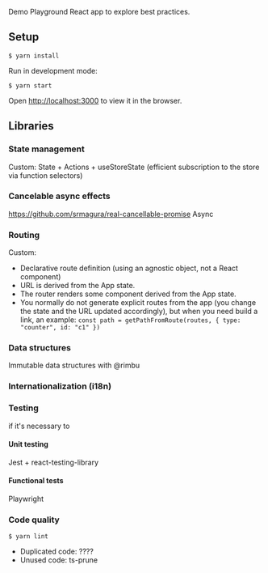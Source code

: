 Demo Playground React app to explore best practices.

## Setup

`$ yarn install`

Run in development mode:

`$ yarn start`

Open [http://localhost:3000](http://localhost:3000) to view it in the browser.

## Libraries

### State management

Custom: State + Actions + useStoreState (efficient subscription to the store via function selectors)

### Cancelable async effects

https://github.com/srmagura/real-cancellable-promise
Async

### Routing

Custom:

-   Declarative route definition (using an agnostic object, not a React component)
-   URL is derived from the App state.
-   The router renders some component derived from the App state.
-   You normally do not generate explicit routes from the app (you change the state and the URL updated accordingly), but when you need build a link, an example: `const path = getPathFromRoute(routes, { type: "counter", id: "c1" })`

### Data structures

Immutable data structures with @rimbu

### Internationalization (i18n)

### Testing

if it's necessary to

#### Unit testing

Jest + react-testing-library

#### Functional tests

Playwright

### Code quality

`$ yarn lint`

-   Duplicated code: ????
-   Unused code: ts-prune
